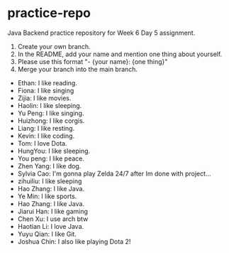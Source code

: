 # practice-repo

Java Backend practice repository for Week 6 Day 5 assignment.

1. Create your own branch.
2. In the README, add your name and mention one thing about yourself. 
3. Please use this format "- {your name}: {one thing}"
4. Merge your branch into the main branch.

- Ethan: I like reading.
- Fiona: I like singing
- Zijia: I like movies.
- Haolin: I like sleeping.
- Yu Peng: I like singing.
- Huizhong: I like corgis.
- Liang: I like resting.
- Kevin: I like coding.
- Tom: I love Dota.
- HungYou: I like sleeping.
- You peng: I like peace.
- Zhen Yang: I like dog.
- Sylvia Cao: I'm gonna play Zelda 24/7 after Im done with project...
- zihuiliu: I like sleeping
- Hao Zhang: I like Java.
- Ye Min: I like sports.
- Hao Zhang: I like Java.
- Jiarui Han: I like gaming
- Chen Xu: I use arch btw
- Haotian Li: I love Java.
- Yuyu Qian: I like Git.
- Joshua Chin: I also like playing Dota 2!
